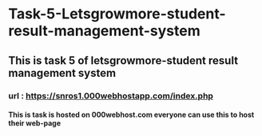 # Task-5-Letsgrowmore-student-result-management-system

## This is task 5 of letsgrowmore-student result management system

### url : https://snros1.000webhostapp.com/index.php

#### This is task is hosted on 000webhost.com everyone can use this to host their web-page
